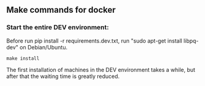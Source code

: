 ## Make commands for docker


### Start the entire DEV environment:

Before run pip install -r requirements.dev.txt, run "sudo apt-get install libpq-dev" on Debian/Ubuntu.

```
make install
```

The first installation of machines in the DEV environment takes a while, but after that the waiting time is greatly reduced.